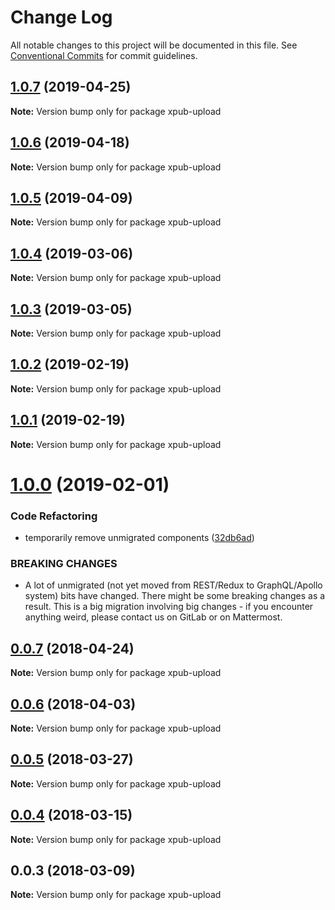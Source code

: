 # Change Log

All notable changes to this project will be documented in this file.
See [Conventional Commits](https://conventionalcommits.org) for commit guidelines.

## [1.0.7](https://gitlab.coko.foundation/pubsweet/pubsweet/compare/xpub-upload@1.0.6...xpub-upload@1.0.7) (2019-04-25)

**Note:** Version bump only for package xpub-upload





## [1.0.6](https://gitlab.coko.foundation/pubsweet/pubsweet/compare/xpub-upload@1.0.5...xpub-upload@1.0.6) (2019-04-18)

**Note:** Version bump only for package xpub-upload





## [1.0.5](https://gitlab.coko.foundation/pubsweet/pubsweet/compare/xpub-upload@1.0.4...xpub-upload@1.0.5) (2019-04-09)

**Note:** Version bump only for package xpub-upload





## [1.0.4](https://gitlab.coko.foundation/pubsweet/pubsweet/compare/xpub-upload@1.0.3...xpub-upload@1.0.4) (2019-03-06)

**Note:** Version bump only for package xpub-upload





## [1.0.3](https://gitlab.coko.foundation/pubsweet/pubsweet/compare/xpub-upload@1.0.2...xpub-upload@1.0.3) (2019-03-05)

**Note:** Version bump only for package xpub-upload





## [1.0.2](https://gitlab.coko.foundation/pubsweet/pubsweet/compare/xpub-upload@1.0.1...xpub-upload@1.0.2) (2019-02-19)

**Note:** Version bump only for package xpub-upload





## [1.0.1](https://gitlab.coko.foundation/pubsweet/pubsweet/compare/xpub-upload@1.0.0...xpub-upload@1.0.1) (2019-02-19)

**Note:** Version bump only for package xpub-upload





# [1.0.0](https://gitlab.coko.foundation/pubsweet/pubsweet/compare/xpub-upload@0.0.7...xpub-upload@1.0.0) (2019-02-01)


### Code Refactoring

* temporarily remove unmigrated components ([32db6ad](https://gitlab.coko.foundation/pubsweet/pubsweet/commit/32db6ad))


### BREAKING CHANGES

* A lot of unmigrated (not yet moved from REST/Redux to GraphQL/Apollo system) bits
have changed. There might be some breaking changes as a result. This is a big migration involving
big changes - if you encounter anything weird, please contact us on GitLab or on Mattermost.





<a name="0.0.7"></a>
## [0.0.7](https://gitlab.coko.foundation/pubsweet/pubsweet/compare/xpub-upload@0.0.6...xpub-upload@0.0.7) (2018-04-24)




**Note:** Version bump only for package xpub-upload

<a name="0.0.6"></a>
## [0.0.6](https://gitlab.coko.foundation/pubsweet/pubsweet/compare/xpub-upload@0.0.5...xpub-upload@0.0.6) (2018-04-03)




**Note:** Version bump only for package xpub-upload

<a name="0.0.5"></a>
## [0.0.5](https://gitlab.coko.foundation/pubsweet/pubsweet/compare/xpub-upload@0.0.4...xpub-upload@0.0.5) (2018-03-27)




**Note:** Version bump only for package xpub-upload

<a name="0.0.4"></a>
## [0.0.4](https://gitlab.coko.foundation/pubsweet/pubsweet/compare/xpub-upload@0.0.3...xpub-upload@0.0.4) (2018-03-15)




**Note:** Version bump only for package xpub-upload

<a name="0.0.3"></a>

## 0.0.3 (2018-03-09)

**Note:** Version bump only for package xpub-upload
